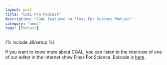 ```yaml
---
layout: post
title: "CGAL FFS Podcast"
description: "CGAL featured in Floss For Science Podcast"
category: "news"
tags: [Podcast]
---
```

{% include JB/setup %}

If you want to know more about CGAL, you can listen to the interview of one of our editor in the
internet show Floss For Science.
Episode is [here](https://flossforscience.github.io/podcast/season-1-episode-10).

